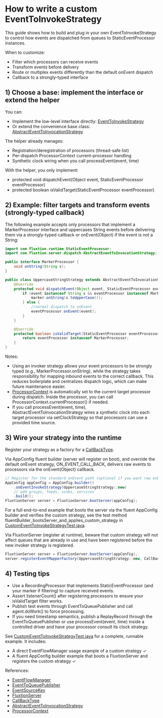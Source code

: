 # How to write a custom EventToInvokeStrategy

This guide shows how to build and plug in your own EventToInvokeStrategy to control how events are dispatched from
queues to StaticEventProcessor instances.

When to customize:

- Filter which processors can receive events
- Transform events before delivery
- Route or multiplex events differently than the default onEvent dispatch
- Callback to a strongly-typed interface

## 1) Choose a base: implement the interface or extend the helper

You can:

- Implement the low-level interface
  directly: [EventToInvokeStrategy](https://github.com/gregv12/fluxtion-server/blob/main/src/main/java/com/fluxtion/server/service/EventToInvokeStrategy.java)
- Or extend the convenience base
  class: [AbstractEventToInvocationStrategy](https://github.com/gregv12/fluxtion-server/blob/main/src/main/java/com/fluxtion/server/dispatch/AbstractEventToInvocationStrategy.java)

The helper already manages:

- Registration/deregistration of processors (thread-safe list)
- Per-dispatch ProcessorContext current-processor handling
- Synthetic clock wiring when you call processEvent(event, time)

With the helper, you only implement:

- protected void dispatchEvent(Object event, StaticEventProcessor eventProcessor)
- protected boolean isValidTarget(StaticEventProcessor eventProcessor)

## 2) Example: filter targets and transform events (strongly-typed callback)

The following example accepts only processors that implement a MarkerProcessor interface and uppercases String events
before delivering them via a strongly-typed callback or onEvent(Object) if the event is not a String:

```java
import com.fluxtion.runtime.StaticEventProcessor;
import com.fluxtion.server.dispatch.AbstractEventToInvocationStrategy;

public interface MarkerProcessor {
    void onString(String s);
}

public class UppercaseStringStrategy extends AbstractEventToInvocationStrategy {
    @Override
    protected void dispatchEvent(Object event, StaticEventProcessor eventProcessor) {
        if (event instanceof String s && eventProcessor instanceof MarkerProcessor marker) {
            marker.onString(s.toUpperCase());
        } else {
            //normal dispatch to onEvent
            eventProcessor.onEvent(event);
        }
    }

    @Override
    protected boolean isValidTarget(StaticEventProcessor eventProcessor) {
        return eventProcessor instanceof MarkerProcessor;
    }
}
```

Notes:

- Using an invoker strategy allows your event processors to be strongly typed (e.g., MarkerProcessor.onString), while
  the strategy takes responsibility for mapping inbound events to the correct callback. This reduces boilerplate and
  centralizes dispatch logic, which can make future maintenance easier.
- [ProcessorContext](https://github.com/gregv12/fluxtion-server/blob/main/src/main/java/com/fluxtion/server/dispatch/ProcessorContext.java)
  is automatically set to the current target processor during dispatch. Inside the processor, you can call
  ProcessorContext.currentProcessor() if needed.
- If you call processEvent(event, time), AbstractEventToInvocationStrategy wires a synthetic clock into each target
  processor via setClockStrategy so that processors can use a provided time source.

## 3) Wire your strategy into the runtime

Register your strategy as a factory for
a [CallBackType](https://github.com/gregv12/fluxtion-server/blob/main/src/main/java/com/fluxtion/server/service/CallBackType.java).

Via AppConfig fluent builder (server will register on boot), and override the default onEvent strategy,
ON_EVENT_CALL_BACK,
delivers raw events to processors via the onEvent(Object) callback.

```java
// Register for the standard onEvent path (optional if you want raw onEvent only)
AppConfig appConfig = AppConfig.builder()
    .onEventInvokeStrategy(UppercaseStringStrategy::new)
    // add groups, feeds, sinks, services
    .build();
FluxtionServer server = FluxtionServer.bootServer(appConfig);
```

For a full end-to-end example that boots the server via the fluent AppConfig builder and verifies the custom strategy,
see the test method fluentBuilder_bootsServer_and_applies_custom_strategy
in [CustomEventToInvokeStrategyTest.java](https://github.com/gregv12/fluxtion-server/blob/main/src/test/java/com/fluxtion/server/dispatch/CustomEventToInvokeStrategyTest.java).

Via FluxtionServer (register at runtime), beware that custom strategy will not affect queues that are already in use
and have been registered before the new invoker strategy is registered.

```java
FluxtionServer server = FluxtionServer.bootServer(appConfig);
server.registerEventMapperFactory(UppercaseStringStrategy::new, CallBackType.ON_EVENT_CALL_BACK);
```

## 4) Testing tips

- Use a RecordingProcessor that implements StaticEventProcessor (and your marker if filtering) to capture received
  events.
- Assert listenerCount() after registering processors to ensure your isValidTarget filter works.
- Publish test events through EventToQueuePublisher and call agent.doWork() to force processing.
- If you need timestamp semantics, publish a ReplayRecord through the EventToQueuePublisher or use processEvent(event,
  time) inside a controlled driver and have your processor consult its clock strategy.

See [CustomEventToInvokeStrategyTest.java](https://github.com/gregv12/fluxtion-server/blob/main/src/test/java/com/fluxtion/server/dispatch/CustomEventToInvokeStrategyTest.java)
for a complete, runnable example. It includes:

- A direct EventFlowManager usage example of a custom strategy ✓
- A fluent AppConfig builder example that boots a FluxtionServer and registers the custom strategy ✓

References:

- [EventFlowManager](https://github.com/gregv12/fluxtion-server/blob/main/src/main/java/com/fluxtion/server/dispatch/EventFlowManager.java)
- [EventToQueuePublisher](https://github.com/gregv12/fluxtion-server/blob/main/src/main/java/com/fluxtion/server/dispatch/EventToQueuePublisher.java)
- [EventSourceKey](https://github.com/gregv12/fluxtion-server/blob/main/src/main/java/com/fluxtion/server/service/EventSourceKey.java)
- [FluxtionServer](https://github.com/gregv12/fluxtion-server/blob/main/src/main/java/com/fluxtion/server/FluxtionServer.java)
- [CallBackType](https://github.com/gregv12/fluxtion-server/blob/main/src/main/java/com/fluxtion/server/service/CallBackType.java)
- [AbstractEventToInvocationStrategy](https://github.com/gregv12/fluxtion-server/blob/main/src/main/java/com/fluxtion/server/dispatch/AbstractEventToInvocationStrategy.java)
- [ProcessorContext](https://github.com/gregv12/fluxtion-server/blob/main/src/main/java/com/fluxtion/server/dispatch/ProcessorContext.java)
